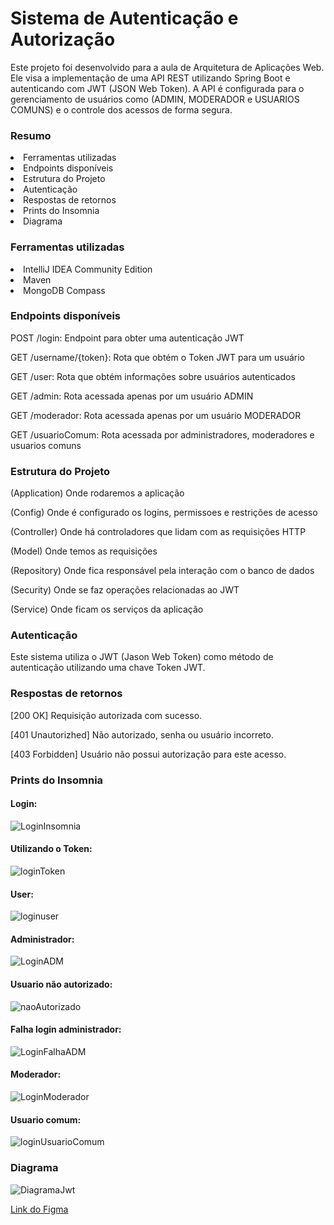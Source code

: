 <h1>Sistema de Autenticação e Autorização</h1>
<p>Este projeto foi desenvolvido para a aula de Arquitetura de Aplicações Web. Ele visa a implementação de uma API REST utilizando Spring Boot e autenticando com JWT (JSON Web Token). A API é configurada para o gerenciamento de usuários como (ADMIN, MODERADOR e USUARIOS COMUNS) e o controle dos acessos de forma segura.</p>

<h3>Resumo</h3>
<li>Ferramentas utilizadas</li>
<li>Endpoints disponíveis</li>
<li>Estrutura do Projeto</li>
<li>Autenticação</li>
<li>Respostas de retornos</li>
<li>Prints do Insomnia</li>
<li>Diagrama</li>

<h3>Ferramentas utilizadas</h3>
<li>IntelliJ IDEA Community Edition</li>
<li>Maven</li>
<li>MongoDB Compass</li>

<h3>Endpoints disponíveis</h3>
<p>POST /login: Endpoint para obter uma autenticação JWT</p>
<p>GET /username/{token}: Rota que obtém o Token JWT para um usuário</p>
<p>GET /user: Rota que obtém informações sobre usuários autenticados</p>
<p>GET /admin: Rota acessada apenas por um usuário ADMIN</p>
<p>GET /moderador: Rota acessada apenas por um usuário MODERADOR</p>
<p>GET /usuarioComum: Rota acessada por administradores, moderadores e usuarios comuns</p>

<h3>Estrutura do Projeto</h3>
<p>(Application) Onde rodaremos a aplicação</p>
<p>(Config) Onde é configurado os logins, permissoes e restrições de acesso</p>
<p>(Controller) Onde há controladores que lidam com as requisições HTTP</p>
<p>(Model) Onde temos as requisições</h5>
<p>(Repository) Onde fica responsável pela interação com o banco de dados</p>
<p>(Security) Onde se faz operações relacionadas ao JWT </p>
<p>(Service) Onde ficam os serviços da aplicação </p>

<h3>Autenticação</h3>
<p>Este sistema utiliza o JWT (Jason Web Token) como método de autenticação utilizando uma chave Token JWT.</p>

<h3>Respostas de retornos</h3>
<p>[200 OK] Requisição autorizada com sucesso.</p>
<p>[401 Unautorizhed] Não autorizado, senha ou usuário incorreto.</p>
<p>[403 Forbidden] Usuário não possui autorização para este acesso.</p>

<h3>Prints do Insomnia</h3>

<h4>Login:</h4>

![LoginInsomnia](https://github.com/EdsonBuzetti/Arquitetura-de-Aplicacoes-Web/assets/126629330/b6864e84-3d22-4552-8472-ca6a1dfe1e90)

<h4>Utilizando o Token:</h4>

![loginToken](https://github.com/EdsonBuzetti/Arquitetura-de-Aplicacoes-Web/assets/126629330/1ae9ff81-c5b9-41a2-8d40-3a52fdc00372)

<h4>User:</h4>

![loginuser](https://github.com/EdsonBuzetti/Arquitetura-de-Aplicacoes-Web/assets/126629330/9dda3cac-16a1-4d96-bda7-30a0281a73f0)

<h4>Administrador:</h4>

![LoginADM](https://github.com/EdsonBuzetti/Arquitetura-de-Aplicacoes-Web/assets/126629330/342a64bb-489e-46a3-9454-89026fd9c07b)

<h4>Usuario não autorizado:</h4>

![naoAutorizado](https://github.com/EdsonBuzetti/Arquitetura-de-Aplicacoes-Web/assets/126629330/e9042cc0-33a9-4588-9c2b-c425c2fe90d1)

<h4>Falha login administrador:</h4>

![LoginFalhaADM](https://github.com/EdsonBuzetti/Arquitetura-de-Aplicacoes-Web/assets/126629330/6dc8eb70-a2ce-4c86-ab48-554270a29d9c)

<h4>Moderador:</h4>

![LoginModerador](https://github.com/EdsonBuzetti/Arquitetura-de-Aplicacoes-Web/assets/126629330/2d55ca44-819c-405b-9941-0e5017d378fe)

<h4>Usuario comum:</h4>

![loginUsuarioComum](https://github.com/EdsonBuzetti/Arquitetura-de-Aplicacoes-Web/assets/126629330/04c03500-bee0-4476-8d9c-51fbc31bd5bd)

<h3>Diagrama</h3>

![DiagramaJwt](https://github.com/EdsonBuzetti/Arquitetura-de-Aplicacoes-Web/assets/126629330/0da474a0-4837-4387-9e6d-373537b03e39)

[Link do Figma](https://www.figma.com/board/tr8WgZqoGpmwjJyDOBAMU1/Untitled?node-id=0-1&t=LwBmlAU9o7Hl0ddk-0)




